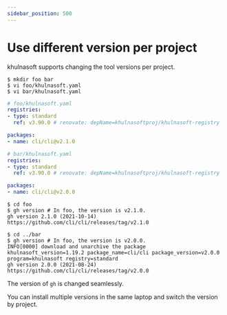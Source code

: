 ```yaml
---
sidebar_position: 500
---
```


# Use different version per project

khulnasoft supports changing the tool versions per project.

```console
$ mkdir foo bar
$ vi foo/khulnasoft.yaml
$ vi bar/khulnasoft.yaml
```

```yaml
# foo/khulnasoft.yaml
registries:
- type: standard
  ref: v3.90.0 # renovate: depName=khulnasoftproj/khulnasoft-registry

packages:
- name: cli/cli@v2.1.0
```

```yaml
# bar/khulnasoft.yaml
registries:
- type: standard
  ref: v3.90.0 # renovate: depName=khulnasoftproj/khulnasoft-registry

packages:
- name: cli/cli@v2.0.0
```

```console
$ cd foo
$ gh version # In foo, the version is v2.1.0.
gh version 2.1.0 (2021-10-14)
https://github.com/cli/cli/releases/tag/v2.1.0

$ cd ../bar
$ gh version # In foo, the version is v2.0.0.
INFO[0000] download and unarchive the package            khulnasoft_version=1.19.2 package_name=cli/cli package_version=v2.0.0 program=khulnasoft registry=standard
gh version 2.0.0 (2021-08-24)
https://github.com/cli/cli/releases/tag/v2.0.0
```

The version of `gh` is changed seamlessly.

You can install multiple versions in the same laptop and switch the version by project.
